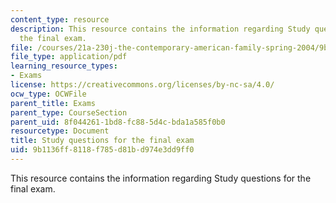 ```yaml
---
content_type: resource
description: This resource contains the information regarding Study questions for
  the final exam.
file: /courses/21a-230j-the-contemporary-american-family-spring-2004/9b1136ff8118f785d81bd974e3dd9ff0_MIT21A_230JS04_study_ques.pdf
file_type: application/pdf
learning_resource_types:
- Exams
license: https://creativecommons.org/licenses/by-nc-sa/4.0/
ocw_type: OCWFile
parent_title: Exams
parent_type: CourseSection
parent_uid: 8f044261-1bd8-fc88-5d4c-bda1a585f0b0
resourcetype: Document
title: Study questions for the final exam
uid: 9b1136ff-8118-f785-d81b-d974e3dd9ff0
---
```

This resource contains the information regarding Study questions for the final exam.